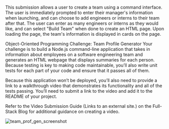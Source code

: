 This submission allows a user to create a team using a command interface. The user is immediately prompted to enter their manager's information when launching, and can choose to add engineers or interns to their team after that. The user can enter as many engineers or interns as they would like, and can select "Build Team" when done to create an HTML page. Upon loading the page, the team's information is displayed in cards on the page.

Object-Oriented Programming Challenge: Team Profile Generator
Your challenge is to build a Node.js command-line application that takes in information about employees on a software engineering team and generates an HTML webpage that displays summaries for each person. Because testing is key to making code maintainable, you’ll also write unit tests for each part of your code and ensure that it passes all of them.

Because this application won’t be deployed, you’ll also need to provide a link to a walkthrough video that demonstrates its functionality and all of the tests passing. You’ll need to submit a link to the video and add it to the README of your project.

Refer to the Video Submission Guide (Links to an external site.) on the Full-Stack Blog for additional guidance on creating a video.






![team_prof_gen_screenshot](https://user-images.githubusercontent.com/107002411/190214590-9b869767-904d-4996-b047-583490753b95.jpg)
